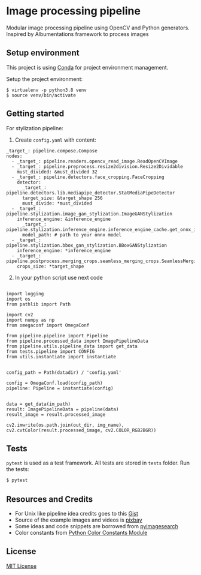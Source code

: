 # Image processing pipeline

Modular image processing pipeline using OpenCV and Python generators. Inspired by Albumentations framework to process
images

## Setup environment

This project is using [Conda](https://conda.io) for project environment management.

Setup the project environment:

    $ virtualenv -p python3.8 venv
    $ source venv/bin/activate

## Getting started

For stylization pipeline:

1. Create `config.yaml` with content:

```
_target_: pipeline.compose.Compose
nodes:
  - _target_: pipeline.readers.opencv_read_image.ReadOpenCVImage
  - _target_: pipeline.preprocess.resize2division.Resize2Dividable
    must_divided: &must_divided 32
  - _target_: pipeline.detectors.face_cropping.FaceCropping
    detector:
      _target_: pipeline.detectors.lib.mediapipe_detector.StatMediaPipeDetector
      target_size: &target_shape 256
      must_divide: *must_divided
  - _target_: pipeline.stylization.image_gan_stylization.ImageGANStylization
    inference_engine: &inference_engine
      _target_: pipeline.stylization.inference_engine.inference_engine_cache.get_onnx_inference
      model_path: # path to your onnx model
  - _target_: pipeline.stylization.bbox_gan_stylization.BBoxGANStylization
    inference_engine: *inference_engine
  - _target_: pipeline.postprocess.merging_crops.seamless_merging_crops.SeamlessMergingCrops
    crops_size: *target_shape
```

2. In your python script use next code

```

import logging
import os
from pathlib import Path

import cv2
import numpy as np
from omegaconf import OmegaConf

from pipeline.pipeline import Pipeline
from pipeline.processed_data import ImagePipelineData
from pipeline.utils.pipeline_data import get_data
from tests.pipeline import CONFIG
from utils.instantiate import instantiate


config_path = Path(datadir) / 'config.yaml'

config = OmegaConf.load(config_path)
pipeline: Pipeline = instantiate(config)


data = get_data(im_path)
result: ImagePipelineData = pipeline(data)
result_image = result.processed_image

cv2.imwrite(os.path.join(out_dir, img_name), cv2.cvtColor(result.processed_image, cv2.COLOR_RGB2BGR))
```

## Tests

`pytest` is used as a test framework. All tests are stored in `tests` folder. Run the tests:

```bash
$ pytest
```

## Resources and Credits

* For Unix like pipeline idea credits goes to this [Gist](https://gist.github.com/alexmacedo/1552724)
* Source of the example images and videos is [pixbay](https://pixabay.com)
* Some ideas and code snippets are borrowed from [pyimagesearch](https://www.pyimagesearch.com/)
* Color constants
  from [Python Color Constants Module](https://www.webucator.com/blog/2015/03/python-color-constants-module/)

## License

[MIT License](LICENSE)